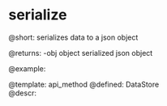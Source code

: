 serialize
=============


@short:
	serializes data to a json object


@returns:
-obj  object	serialized json object

@example:


@template:	api_method
@defined:	DataStore	
@descr:


